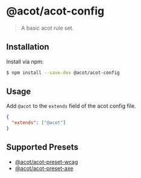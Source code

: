 # @acot/acot-config

> A basic acot rule set.

## Installation

Install via npm:

```bash
$ npm install --save-dev @acot/acot-config
```

## Usage

Add `@acot` to the `extends` field of the acot config file.

```json
{
  "extends": ["@acot"]
}
```

## Supported Presets

- [@acot/acot-preset-wcag](../acot-preset-wcag/)
- [@acot/acot-preset-axe](../acot-preset-axe/)
